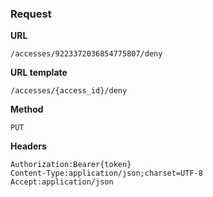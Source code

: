 ### Request

**URL**

`/accesses/9223372036854775807/deny`

**URL template**

`/accesses/{access_id}/deny`

**Method**

`PUT`

**Headers**

`Authorization:Bearer{token}`  
`Content-Type:application/json;charset=UTF-8`  
`Accept:application/json`  
